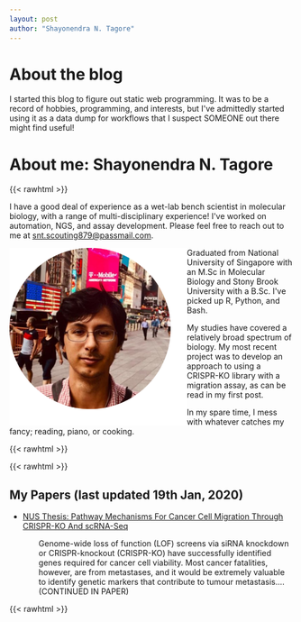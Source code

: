 ```yaml
---
layout: post
author: "Shayonendra N. Tagore"
---
```


# About the blog

I started this blog to figure out static web programming. It was to be a record of hobbies, programming, 
and interests, but I've admittedly started using it as a data dump for workflows that I suspect SOMEONE 
out there might find useful!

# About me: Shayonendra N. Tagore
{{< rawhtml >}}

<p>
I have a good deal of experience as a wet-lab bench scientist in molecular biology, with a range of multi-disciplinary experience! I've worked on automation, NGS, and assay development. Please feel free to reach out to me at <a href="mailto:snt.scouting879@passmail.com">snt.scouting879@passmail.com</a>.
</p>

<IMG align="left" SRC="./profile.png" ALT="my profile" width="315">
<p>
Graduated from National University of Singapore with an M.Sc in Molecular Biology and Stony Brook University with a B.Sc. I've picked up R, Python, and Bash.
</p>

<p>
My studies have covered a relatively broad spectrum of biology.  My most recent project was to develop an approach to using a CRISPR-KO library with a migration assay, as can be read in my first post.
</p>

<p>
In my spare time, I mess with whatever catches my fancy; reading, piano, or cooking.
</p>
{{< rawhtml >}}

{{< rawhtml >}}
<p>
    <h2>My Papers (last updated 19th Jan, 2020)</h2>
<ul style="list-style-type:disc;">
    <li><a href="https://scholarbank.nus.edu.sg/handle/10635/162732">NUS Thesis: Pathway Mechanisms For Cancer Cell Migration Through CRISPR-KO And scRNA-Seq</a></li>
	<p style="margin-left:2em;">
	Genome-wide loss of function (LOF) screens via siRNA knockdown or CRISPR-knockout (CRISPR-KO) have successfully identified genes required for cancer cell viability. Most cancer fatalities, however, are from metastases, and it would be extremely valuable to identify genetic markers that contribute to tumour metastasis.... (CONTINUED IN PAPER)
	</p>
</ul>
</p>
{{< rawhtml >}}
